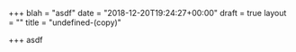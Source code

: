 +++
blah = "asdf"
date = "2018-12-20T19:24:27+00:00"
draft = true
layout = ""
title = "undefined-(copy)"

+++
asdf